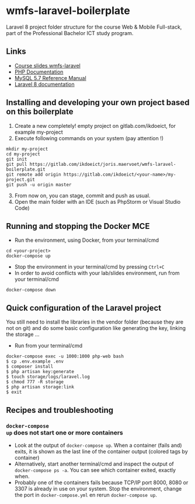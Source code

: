 # wmfs-laravel-boilerplate
Laravel 8 project folder structure for the course Web &amp; Mobile Full-stack, part of the Professional Bachelor ICT study program.

## Links

* [Course slides wmfs-laravel](https://intern.ikdoeict.be/apps/leercentrum/courses/wmfs-laravel-course-materials/)
* [PHP Documentation](https://www.php.net/docs.php)
* [MySQL 5.7 Reference Manual](https://dev.mysql.com/doc/refman/5.7/en/)
* [Laravel 8 documentation](https://laravel.com/docs/8.x)

## Installing and developing your own project based on this boilerplate

1. Create a new completely! empty project on gitlab.com/ikdoeict, for example my-project
2. Execute following commands on your system (pay attention !)
```shell
mkdir my-project
cd my-project
git init
git pull https://gitlab.com/ikdoeict/joris.maervoet/wmfs-laravel-boilerplate.git
git remote add origin https://gitlab.com/ikdoeict/<your-name>/my-project.git
git push -u origin master
```
3. From now on, you can stage, commit and push as usual.
4. Open the main folder with an IDE (such as PhpStorm or Visual Studio Code)

## Running and stopping the Docker MCE

* Run the environment, using Docker, from your terminal/cmd
```shell
cd <your-project>
docker-compose up
```
* Stop the environment in your terminal/cmd by pressing <code>Ctrl+C</code>
* In order to avoid conflicts with your lab/slides environment, run from your terminal/cmd
```shell
docker-compose down
```

## Quick configuration of the Laravel project

You still need to install the libraries in the vendor folder (because they are not on git) and do some basic configuration like generating the key, linking the storage &hellip;
* Run from your terminal/cmd
```shell
docker-compose exec -u 1000:1000 php-web bash
$ cp .env.example .env
$ composer install
$ php artisan key:generate
$ touch storage/logs/laravel.log
$ chmod 777 -R storage
$ php artisan storage:link
$ exit
```


## Recipes and troubleshooting

### <code>docker-compose up</code> does not start one or more containers
* Look at the output of <code>docker-compose up</code>. When a container (fails and) exits, it is shown as the last line of the container output (colored tags by container)
* Alternatively, start another terminal/cmd and inspect the output of <code>docker-compose ps -a</code>. You can see which container exited, exactly when.
* Probably one of the containers fails because TCP/IP port 8000, 8080 or 3307 is already in use on your system. Stop the environment, change the port in <code>docker-compose.yml</code> en rerun <code>docker-compose up</code>.



